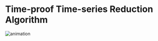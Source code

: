 # Time-proof Time-series Reduction Algorithm

![animation](https://user-images.githubusercontent.com/50794170/172917936-8bcaf164-5d1c-430f-9e98-23c48cc86816.gif)
